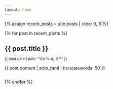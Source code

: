 ```yaml
---
layout: home
---
```


{% assign recent_posts = site.posts | slice: 0, 3 %}

{% for post in recent_posts %}
<div style="margin-bottom: 2em;">
  <h2 style="margin-bottom: 0.2em;">{{ post.title }}</h2>
  <p><small>{{ post.date | date: "%b %-d, %Y" }}</small></p>
  <div>
    {{ post.content | strip_html | truncatewords: 50 }}
  </div>
</div>
{% endfor %}
